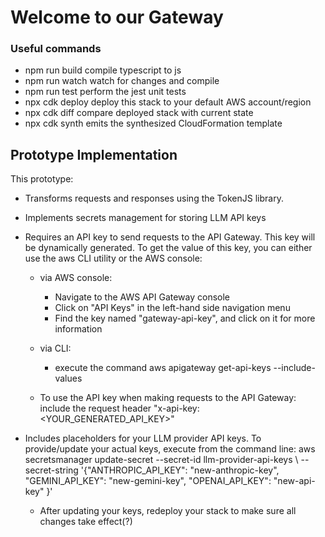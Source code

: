 # Welcome to our Gateway

### Useful commands
* npm run build compile typescript to js
* npm run watch watch for changes and compile
* npm run test perform the jest unit tests
* npx cdk deploy deploy this stack to your default AWS account/region
* npx cdk diff compare deployed stack with current state
* npx cdk synth emits the synthesized CloudFormation template

## Prototype Implementation
This prototype:

* Transforms requests and responses using the TokenJS library.
* Implements secrets management for storing LLM API keys
* Requires an API key to send requests to the API Gateway. This key will be dynamically generated. To get the value of this key, you can either use the aws CLI utility or the AWS console:

  * via AWS console:
    * Navigate to the AWS API Gateway console
    * Click on "API Keys" in the left-hand side navigation menu
    * Find the key named "gateway-api-key", and click on it for more information
  * via CLI:
    * execute the command aws apigateway get-api-keys --include-values

  * To use the API key when making requests to the API Gateway: include the request header "x-api-key: <YOUR_GENERATED_API_KEY>"

* Includes placeholders for your LLM provider API keys. To provide/update your actual keys, execute from the command line: aws secretsmanager update-secret --secret-id llm-provider-api-keys \ --secret-string '{"ANTHROPIC_API_KEY": "new-anthropic-key", "GEMINI_API_KEY": "new-gemini-key", "OPENAI_API_KEY": "new-api-key" }'

    * After updating your keys, redeploy your stack to make sure all changes take effect(?)

